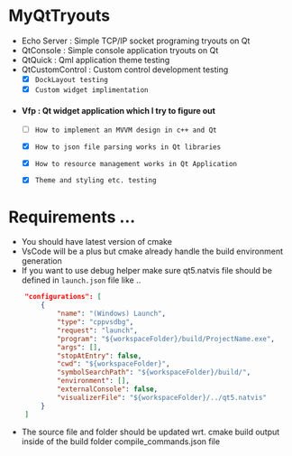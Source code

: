 # MyQtTryouts
* Echo Server : Simple TCP/IP socket programing tryouts on Qt 
* QtConsole : Simple console application tryouts on Qt 
* QtQuick : Qml application theme testing 
* QtCustomControl : Custom control development testing
    - [x] `DockLayout testing`
    - [x] `Custom widget implimentation`

* #### Vfp : Qt widget application which I try to figure out 
    - [ ] `How to implement an MVVM design in c++ and Qt`
    - [x] `How to json file parsing works in Qt libraries`
    - [x] `How to resource management works in Qt Application`
    - [x] `Theme and styling etc. testing`


# Requirements ...

* You should have latest version of cmake 
* VsCode will be a plus but cmake already handle the build environment generation
* If you want to use debug helper make sure qt5.natvis file should be defined in `launch.json` file like ..

```json
    "configurations": [        
        {
            "name": "(Windows) Launch",
            "type": "cppvsdbg",
            "request": "launch",
            "program": "${workspaceFolder}/build/ProjectName.exe",
            "args": [],
            "stopAtEntry": false,            
            "cwd": "${workspaceFolder}",
            "symbolSearchPath": "${workspaceFolder}/build/",            
            "environment": [],
            "externalConsole": false,
            "visualizerFile": "${workspaceFolder}/../qt5.natvis"
        }
    ]

```

* The source file and folder should be updated wrt. cmake build output inside of the build folder compile_commands.json file 






